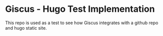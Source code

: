 # Giscus - Hugo Test Implementation
This repo is used as a test to see how Giscus integrates with a github repo and hugo static site.

